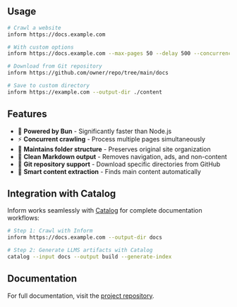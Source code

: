 ## Usage

```bash
# Crawl a website
inform https://docs.example.com

# With custom options
inform https://docs.example.com --max-pages 50 --delay 500 --concurrency 5

# Download from Git repository
inform https://github.com/owner/repo/tree/main/docs

# Save to custom directory
inform https://example.com --output-dir ./content
```

## Features

- 🚀 **Powered by Bun** - Significantly faster than Node.js
- ⚡ **Concurrent crawling** - Process multiple pages simultaneously
- 📁 **Maintains folder structure** - Preserves original site organization
- 🧹 **Clean Markdown output** - Removes navigation, ads, and non-content
- 🔗 **Git repository support** - Download specific directories from GitHub
- 🎯 **Smart content extraction** - Finds main content automatically

## Integration with Catalog

Inform works seamlessly with [Catalog](https://github.com/fwdslsh/catalog) for complete documentation workflows:

```bash
# Step 1: Crawl with Inform
inform https://docs.example.com --output-dir docs

# Step 2: Generate LLMS artifacts with Catalog
catalog --input docs --output build --generate-index
```

## Documentation

For full documentation, visit the [project repository](https://github.com/fwdslsh/inform).